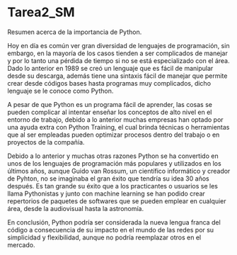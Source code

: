 # Tarea2_SM
Resumen acerca de la importancia de Python.

Hoy en día es común ver gran diversidad de lenguajes de programación, sin embargo, en la mayoría de los casos tienden a ser complicados de manejar y por lo tanto una pérdida de tiempo si no se está especializado con el área. Dado lo anterior en 1989 se creó un lenguaje que es fácil de manipular desde su descarga, además tiene una sintaxis fácil de manejar que permite crear desde códigos bases hasta programas muy complicados, dicho lenguaje se le conoce como Python. 

A pesar de que Python es un programa fácil de aprender, las cosas se pueden complicar al intentar enseñar los conceptos de alto nivel en el entorno de trabajo, debido a lo anterior muchas empresas han optado por una ayuda extra con Python Training, el cual brinda técnicas o herramientas que al ser empleadas pueden optimizar procesos dentro del trabajo o en proyectos de la compañía.

Debido a lo anterior y muchas otras razones Python se ha convertido en unos de los lenguajes de programación más populares y utilizados en los últimos años, aunque Guido van Rossum, un científico informático y creador de Pyhton, no se imaginaba el gran éxito que tendría su idea 30 años después. Es tan grande su éxito que a los practicantes o usuarios se les llama Pythonistas y junto con machine learning se han podido crear repertorios de paquetes de softwares que se pueden emplear en cualquier área, desde la audiovisual hasta la astronomía. 

En conclusión, Python podría ser considerada la nueva lengua franca del código a consecuencia de su impacto en el mundo de las redes por su simplicidad y flexibilidad, aunque no podría reemplazar otros en el mercado. 

